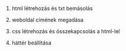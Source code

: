 # 
1. html létrehozás és txt bemásolás
2. weboldal címének megadása

3. css létrehozás és összekapcsolás a html-lel
4. háttér beállítása